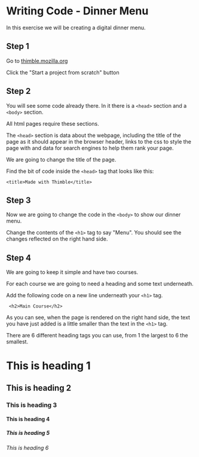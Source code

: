 # Writing Code - Dinner Menu

In this exercise we will be creating a digital dinner menu.


## Step 1

Go to [thimble.mozilla.org](https://thimble.mozilla.org)

Click the "Start a project from scratch" button

## Step 2 

You will see some code already there. In it there is a `<head>` section and a `<body>` section. 

All html pages require these sections. 

The `<head>` section is data about the webpage, including the title of the page as it should appear in the browser
header, links to the css to style the page with and data for search engines to help them rank your page. 

We are going to change the title of the page.

Find the bit of code inside the `<head>` tag that looks like this:

```
<title>Made with Thimble</title>
```

## Step 3

Now we are going to change the code in the `<body>` to show our dinner menu.

Change the contents of the `<h1>` tag to say "Menu". You should see the changes reflected on the right hand side.

## Step 4

We are going to keep it simple and have two courses. 

For each course we are going to need a heading and some text underneath. 

Add the following code on a new line underneath your `<h1>` tag.

```
 <h2>Main Course</h2>
```

As you can see, when the page is rendered on the right hand side, the text you have just added is a little smaller than the text in the `<h1>` tag.

There are 6 different heading tags you can use, from 1 the largest to 6 the smallest. 

<h1>This is heading 1</h1>
<h2>This is heading 2</h2>
<h3>This is heading 3</h3>
<h4>This is heading 4</h4>
<h5>This is heading 5</h5>
<h6>This is heading 6</h6>



